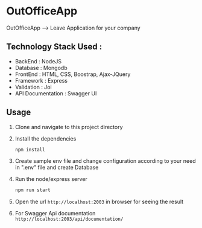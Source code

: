 # OutOfficeApp
OutOfficeApp --> Leave Application for your company

## Technology Stack Used :

- BackEnd : NodeJS
- Database : Mongodb
- FrontEnd : HTML, CSS, Boostrap, Ajax-JQuery
- Framework : Express
- Validation : Joi
- API Documentation : Swagger UI

## Usage

1. Clone and navigate to this project directory

2. Install the dependencies

   ```bash
   npm install
   ```
3. Create sample env file and change configuration according to your need in ".env" file and create Database

4. Run the node/express server
   ```bash
   npm run start
   ```
4. Open the url `http://localhost:2003` in browser for seeing the result

5. For Swagger Api documentation
  `http://localhost:2003/api/documentation/`
